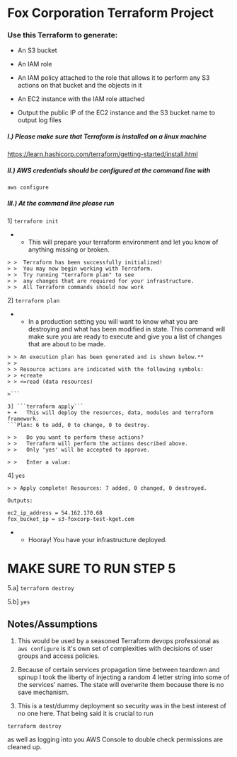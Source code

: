 # Fox Corporation Terraform Project

### Use this Terraform  to generate:

* An S3 bucket

* An IAM role

* An IAM policy attached to the role that allows it to perform any
            S3 actions on that bucket and the objects in it

* An EC2 instance with the IAM role attached

* Output the public IP of the EC2 instance and the S3 bucket name to output log files
            
        
##### I.) Please make sure that Terraform is installed on a linux machine 
https://learn.hashicorp.com/terraform/getting-started/install.html 
##### II.) AWS credentials should be configured at the command line with
#### 
```aws configure```

##### III.) At the command line please run
1] ```terraform init``` 

+ + This will prepare your terraform environment and let you know of
anything missing or broken.
 
``` 
> >  Terraform has been successfully initialized!
> >  You may now begin working with Terraform. 
> >  Try running "terraform plan" to see
> >  any changes that are required for your infrastructure. 
> >  All Terraform commands should now work
```
2] ```terraform plan```

+ + In a production setting you will want to know what 
you are destroying and what has been modified in state. This command will 
make sure you are ready to execute and give you a list of changes that are 
about to be made. 
 
 
  
```
> > An execution plan has been generated and is shown below.** 
> > 
> > Resource actions are indicated with the following symbols:
> > +create 
> > <=read (data resources)

>```

3] ```terraform apply```
+ +   This will deploy the resources, data, modules and terraform framework. 
```Plan: 6 to add, 0 to change, 0 to destroy.

> >   Do you want to perform these actions?
> >   Terraform will perform the actions described above.
> >   Only 'yes' will be accepted to approve.

> >   Enter a value: 
```

4] ```yes```

```
> > Apply complete! Resources: 7 added, 0 changed, 0 destroyed.

Outputs:

ec2_ip_address = 54.162.170.68
fox_bucket_ip = s3-foxcorp-test-kget.com

```
 + + Hooray! You have your infrastructure deployed. 
 
# **MAKE SURE TO RUN STEP 5**
 
5.a]  ```terraform destroy```

5.b] ```yes```
## Notes/Assumptions

1) This would be used by a seasoned Terraform devops professional as `aws configure`
is it's own set of complexities with decisions of user groups
and access policies.

2) Because of certain services propagation time between teardown and spinup 
I took the liberty of injecting a random 4 letter string into some of the services'
names. The state will overwrite them because there is no save mechanism.

3) This is a test/dummy deployment so security was in the best interest of no one here. 
That being said it is crucial to run 
```
terraform destroy
```
as well as logging into you AWS Console to double check permissions are cleaned up. 

 


